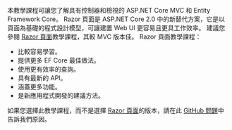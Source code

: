 本教學課程可讓您了解具有控制器和檢視的 ASP.NET Core MVC 和 Entity Framework Core。 Razor 頁面是 ASP.NET Core 2.0 中的新替代方案，它是以頁面為基礎的程式設計模型，可讓建置 Web UI 更容易且更具工作效率。 建議您參閱 [Razor 頁面](xref:data/ef-rp/intro)教學課程，其較 MVC 版本佳。 Razor 頁面教學課程：

* 比較容易學習。
* 提供更多 EF Core 最佳做法。
* 使用更有效率的查詢。
* 具有最新的 API。
* 涵蓋更多功能。
* 是新應用程式開發的建議方法。

如果您選擇此教學課程，而不是選擇 [Razor 頁面](xref:data/ef-rp/intro)的版本，請在此 [GitHub 問題](https://github.com/aspnet/Docs/issues/6146)中告訴我們原因。
